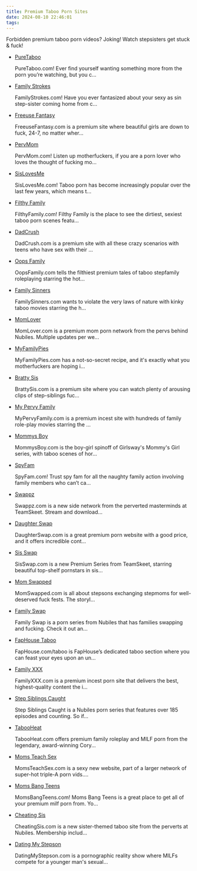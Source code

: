 ```yaml
---
title: Premium Taboo Porn Sites
date: 2024-08-10 22:46:01
tags:
---
```


Forbidden premium taboo porn videos? Joking! Watch stepsisters get stuck & fuck!

<ul><li data-site-id="2754"><a class="link-analytics link-icon-base icon icon185" href="https://theporndude.com/2754/puretaboo" target="_blank" rel="noopener" data-visit-site-id="2754">PureTaboo</a><a class="review_force" href="https://theporndude.com/2754/puretaboo" target="_blank" rel="noopener" aria-label="Review button" data-visit-site-id="2754"></a><p class="desc">PureTaboo.com! Ever find yourself wanting something more from the porn you’re watching, but you c...</p><span class="is-fake-icon icon_is_fake"></span></li><li data-site-id="1377"><a class="link-analytics link-icon-base icon icon558" href="https://theporndude.com/1377/familystrokes" target="_blank" rel="noopener" data-visit-site-id="1377">Family Strokes</a><a class="review_force" href="https://theporndude.com/1377/familystrokes" target="_blank" rel="noopener" aria-label="Review button" data-visit-site-id="1377"></a><p class="desc">FamilyStrokes.com! Have you ever fantasized about your sexy as sin step-sister coming home from c...</p><span class="has_sale" data-sale="1721930824" data-sale-days="21"></span><span class="is-fake-icon icon_is_fake"></span></li><li data-site-id="7446"><a class="link-analytics link-icon-base icon icon847" href="https://theporndude.com/7446/freeusefantasy" target="_blank" rel="noopener" data-visit-site-id="7446">Freeuse Fantasy</a><a class="review_force" href="https://theporndude.com/7446/freeusefantasy" target="_blank" rel="noopener" aria-label="Review button" data-visit-site-id="7446"></a><p class="desc">FreeuseFantasy.com is a premium site where beautiful girls are down to fuck, 24-7, no matter wher...</p><span class="has_sale" data-sale="1721930834" data-sale-days="21"></span><span class="is-fake-icon icon_is_fake"></span></li><li data-site-id="2755"><a class="link-analytics link-icon-base icon icon186" href="https://theporndude.com/2755/pervmom" target="_blank" rel="noopener" data-visit-site-id="2755">PervMom</a><a class="review_force" href="https://theporndude.com/2755/pervmom" target="_blank" rel="noopener" aria-label="Review button" data-visit-site-id="2755"></a><p class="desc">PervMom.com! Listen up motherfuckers, if you are a porn lover who loves the thought of fucking mo...</p><span class="has_sale" data-sale="1721930837" data-sale-days="21"></span><span class="is-fake-icon icon_is_fake"></span></li><li data-site-id="1491"><a class="link-analytics link-icon-base icon icon1936" href="https://theporndude.com/1491/sislovesme" target="_blank" rel="noopener" data-visit-site-id="1491">SisLovesMe</a><a class="review_force" href="https://theporndude.com/1491/sislovesme" target="_blank" rel="noopener" aria-label="Review button" data-visit-site-id="1491"></a><p class="desc">SisLovesMe.com! Taboo porn has become increasingly popular over the last few years, which means t...</p><span class="has_sale" data-sale="1721930827" data-sale-days="21"></span><span class="is-fake-icon icon_is_fake"></span></li><li data-site-id="3392"><a class="link-analytics link-icon-base icon icon275" href="https://theporndude.com/3392/filthyfamily" target="_blank" rel="noopener" data-visit-site-id="3392">Filthy Family</a><a class="review_force" href="https://theporndude.com/3392/filthyfamily" target="_blank" rel="noopener" aria-label="Review button" data-visit-site-id="3392"></a><p class="desc">FilthyFamily.com! Filthy Family is the place to see the dirtiest, sexiest taboo porn scenes featu...</p><span class="is-fake-icon icon_is_fake"></span></li><li data-site-id="2464"><a class="link-analytics link-icon-base icon icon187" href="https://theporndude.com/2464/dadcrush" target="_blank" rel="noopener" data-visit-site-id="2464">DadCrush</a><a class="review_force" href="https://theporndude.com/2464/dadcrush" target="_blank" rel="noopener" aria-label="Review button" data-visit-site-id="2464"></a><p class="desc">DadCrush.com is a premium site with all these crazy scenarios with teens who have sex with their ...</p><span class="has_sale" data-sale="1721930842" data-sale-days="21"></span><span class="is-fake-icon icon_is_fake"></span></li><li data-site-id="13341"><a class="link-analytics link-icon-base ctm-icon ctm-icon13341" href="https://theporndude.com/13341/oopsfamily" target="_blank" rel="noopener" data-visit-site-id="13341">Oops Family</a><a class="review_force" href="https://theporndude.com/13341/oopsfamily" target="_blank" rel="noopener" aria-label="Review button" data-visit-site-id="13341"></a><p class="desc">OopsFamily.com tells the filthiest premium tales of taboo stepfamily roleplaying starring the hot...</p></li><li data-site-id="4346"><a class="link-analytics link-icon-base en-ctm-icon en-ctm-icon4346" href="https://theporndude.com/4346/familysinners" target="_blank" rel="noopener" data-visit-site-id="4346">Family Sinners</a><a class="review_force" href="https://theporndude.com/4346/familysinners" target="_blank" rel="noopener" aria-label="Review button" data-visit-site-id="4346"></a><p class="desc">FamilySinners.com wants to violate the very laws of nature with kinky taboo movies starring the h...</p><span class="is-fake-icon icon_is_fake"></span></li><li data-site-id="9615"><a class="link-analytics link-icon-base icon icon1508" href="https://theporndude.com/9615/momlover" target="_blank" rel="noopener" data-visit-site-id="9615">MomLover</a><a class="review_force" href="https://theporndude.com/9615/momlover" target="_blank" rel="noopener" aria-label="Review button" data-visit-site-id="9615"></a><p class="desc">MomLover.com is a premium mom porn network from the pervs behind Nubiles. Multiple updates per we...</p><span class="is-fake-icon icon_is_fake"></span></li><li data-site-id="4340"><a class="link-analytics link-icon-base icon icon1939" href="https://theporndude.com/4340/myfamilypies" target="_blank" rel="noopener" data-visit-site-id="4340">MyFamilyPies</a><a class="review_force" href="https://theporndude.com/4340/myfamilypies" target="_blank" rel="noopener" aria-label="Review button" data-visit-site-id="4340"></a><p class="desc">MyFamilyPies.com has a not-so-secret recipe, and it's exactly what you motherfuckers are hoping i...</p><span class="is-fake-icon icon_is_fake"></span></li><li data-site-id="2847"><a class="link-analytics link-icon-base icon icon211" href="https://theporndude.com/2847/brattysis" target="_blank" rel="noopener" data-visit-site-id="2847">Bratty Sis</a><a class="review_force" href="https://theporndude.com/2847/brattysis" target="_blank" rel="noopener" aria-label="Review button" data-visit-site-id="2847"></a><p class="desc">BrattySis.com is a premium site where you can watch plenty of arousing clips of step-siblings fuc...</p><span class="is-fake-icon icon_is_fake"></span></li><li data-site-id="7745"><a class="link-analytics link-icon-base icon icon1940" href="https://theporndude.com/7745/mypervyfamily" target="_blank" rel="noopener" data-visit-site-id="7745">My Pervy Family</a><a class="review_force" href="https://theporndude.com/7745/mypervyfamily" target="_blank" rel="noopener" aria-label="Review button" data-visit-site-id="7745"></a><p class="desc">MyPervyFamily.com is a premium incest site with hundreds of family role-play movies starring the ...</p><span class="is-fake-icon icon_is_fake"></span></li><li data-site-id="13229"><a class="link-analytics link-icon-base ctm-icon ctm-icon13229" href="https://theporndude.com/13229/mommysboy" target="_blank" rel="noopener" data-visit-site-id="13229">Mommys Boy</a><a class="review_force" href="https://theporndude.com/13229/mommysboy" target="_blank" rel="noopener" aria-label="Review button" data-visit-site-id="13229"></a><p class="desc">MommysBoy.com is the boy-girl spinoff of Girlsway's Mommy's Girl series, with taboo scenes of hor...</p><span class="is-fake-icon icon_is_fake"></span></li><li data-site-id="2757"><a class="link-analytics link-icon-base icon icon179" href="https://theporndude.com/2757/spyfam" target="_blank" rel="noopener" data-visit-site-id="2757">SpyFam</a><a class="review_force" href="https://theporndude.com/2757/spyfam" target="_blank" rel="noopener" aria-label="Review button" data-visit-site-id="2757"></a><p class="desc">SpyFam.com! Trust spy fam for all the naughty family action involving family members who can’t ca...</p><span class="is-fake-icon icon_is_fake"></span></li><li data-site-id="16551"><a class="link-analytics link-icon-base ctm-icon ctm-icon16551" href="https://theporndude.com/16551/swappz" target="_blank" rel="noopener" data-visit-site-id="16551">Swappz</a><a class="review_force" href="https://theporndude.com/16551/swappz" target="_blank" rel="noopener" aria-label="Review button" data-visit-site-id="16551"></a><p class="desc">Swappz.com is a new side network from the perverted masterminds at TeamSkeet. Stream and download...</p></li><li data-site-id="2275"><a class="link-analytics link-icon-base icon icon188" href="https://theporndude.com/2275/daughterswap" target="_blank" rel="noopener" data-visit-site-id="2275">Daughter Swap</a><a class="review_force" href="https://theporndude.com/2275/daughterswap" target="_blank" rel="noopener" aria-label="Review button" data-visit-site-id="2275"></a><p class="desc">DaughterSwap.com is a great premium porn website with a good price, and it offers incredible cont...</p><span class="is-fake-icon icon_is_fake"></span></li><li data-site-id="8671"><a class="link-analytics link-icon-base icon icon1163" href="https://theporndude.com/8671/sisswap" target="_blank" rel="noopener" data-visit-site-id="8671">Sis Swap</a><a class="review_force" href="https://theporndude.com/8671/sisswap" target="_blank" rel="noopener" aria-label="Review button" data-visit-site-id="8671"></a><p class="desc">SisSwap.com is a new Premium Series from TeamSkeet, starring beautiful top-shelf pornstars in sis...</p><span class="is-fake-icon icon_is_fake"></span></li><li data-site-id="9613"><a class="link-analytics link-icon-base icon icon1506" href="https://theporndude.com/9613/momswapped" target="_blank" rel="noopener" data-visit-site-id="9613">Mom Swapped</a><a class="review_force" href="https://theporndude.com/9613/momswapped" target="_blank" rel="noopener" aria-label="Review button" data-visit-site-id="9613"></a><p class="desc">MomSwapped.com is all about stepsons exchanging stepmoms for well-deserved fuck fests. The storyl...</p><span class="is-fake-icon icon_is_fake"></span></li><li data-site-id="7746"><a class="link-analytics link-icon-base icon icon931" href="https://theporndude.com/7746/familyswap" target="_blank" rel="noopener" data-visit-site-id="7746">Family Swap</a><a class="review_force" href="https://theporndude.com/7746/familyswap" target="_blank" rel="noopener" aria-label="Review button" data-visit-site-id="7746"></a><p class="desc">Family Swap is a porn series from Nubiles that has families swapping and fucking. Check it out an...</p><span class="is-fake-icon icon_is_fake"></span></li><li data-site-id="11645"><a class="link-analytics link-icon-base icon icon823" href="https://theporndude.com/11645/faphousetaboo" target="_blank" rel="noopener" data-visit-site-id="11645">FapHouse Taboo</a><a class="review_force" href="https://theporndude.com/11645/faphousetaboo" target="_blank" rel="noopener" aria-label="Review button" data-visit-site-id="11645"></a><p class="desc">FapHouse.com/taboo is FapHouse’s dedicated taboo section where you can feast your eyes upon an un...</p><span class="is-fake-icon icon_is_fake"></span></li><li data-site-id="7747"><a class="link-analytics link-icon-base icon icon930" href="https://theporndude.com/7747/familyxxx" target="_blank" rel="noopener" data-visit-site-id="7747">Family XXX</a><a class="review_force" href="https://theporndude.com/7747/familyxxx" target="_blank" rel="noopener" aria-label="Review button" data-visit-site-id="7747"></a><p class="desc">FamilyXXX.com is a premium incest porn site that delivers the best, highest-quality content the i...</p><span class="is-fake-icon icon_is_fake"></span></li><li data-site-id="7741"><a class="link-analytics link-icon-base icon icon926" href="https://theporndude.com/7741/stepsiblingscaught" target="_blank" rel="noopener" data-visit-site-id="7741">Step Siblings Caught</a><a class="review_force" href="https://theporndude.com/7741/stepsiblingscaught" target="_blank" rel="noopener" aria-label="Review button" data-visit-site-id="7741"></a><p class="desc">Step Siblings Caught is a Nubiles porn series that features over 185 episodes and counting. So if...</p><span class="is-fake-icon icon_is_fake"></span></li><li data-site-id="12533"><a class="link-analytics link-icon-base icon icon1961" href="https://theporndude.com/12533/tabooheat" target="_blank" rel="noopener" data-visit-site-id="12533">TabooHeat</a><a class="review_force" href="https://theporndude.com/12533/tabooheat" target="_blank" rel="noopener" aria-label="Review button" data-visit-site-id="12533"></a><p class="desc">TabooHeat.com offers premium family roleplay and MILF porn from the legendary, award-winning Cory...</p><span class="is-fake-icon icon_is_fake"></span></li><li data-site-id="2298"><a class="link-analytics link-icon-base icon icon189" href="https://theporndude.com/2298/momsteachsex" target="_blank" rel="noopener" data-visit-site-id="2298">Moms Teach Sex</a><a class="review_force" href="https://theporndude.com/2298/momsteachsex" target="_blank" rel="noopener" aria-label="Review button" data-visit-site-id="2298"></a><p class="desc">MomsTeachSex.com is a sexy new website, part of a larger network of super-hot triple-A porn vids....</p><span class="is-fake-icon icon_is_fake"></span></li><li data-site-id="2013"><a class="link-analytics link-icon-base icon icon190" href="https://theporndude.com/2013/momsbangteens" target="_blank" rel="noopener" data-visit-site-id="2013">Moms Bang Teens</a><a class="review_force" href="https://theporndude.com/2013/momsbangteens" target="_blank" rel="noopener" aria-label="Review button" data-visit-site-id="2013"></a><p class="desc">MomsBangTeens.com! Moms Bang Teens is a great place to get all of your premium milf porn from. Yo...</p><span class="is-fake-icon icon_is_fake"></span><span class="is-18-friendly-icon icon_is_18-friendly"></span></li><li data-site-id="13049"><a class="link-analytics link-icon-base ctm-icon ctm-icon13049" href="https://theporndude.com/13049/cheatingsis" target="_blank" rel="noopener" data-visit-site-id="13049">Cheating Sis</a><a class="review_force" href="https://theporndude.com/13049/cheatingsis" target="_blank" rel="noopener" aria-label="Review button" data-visit-site-id="13049"></a><p class="desc">CheatingSis.com is a new sister-themed taboo site from the perverts at Nubiles. Membership includ...</p><span class="is-fake-icon icon_is_fake"></span></li><li data-site-id="13048"><a class="link-analytics link-icon-base ctm-icon ctm-icon13048" href="https://theporndude.com/13048/datingmystepson" target="_blank" rel="noopener" data-visit-site-id="13048">Dating My Stepson</a><a class="review_force" href="https://theporndude.com/13048/datingmystepson" target="_blank" rel="noopener" aria-label="Review button" data-visit-site-id="13048"></a><p class="desc">DatingMyStepson.com is a pornographic reality show where MILFs compete for a younger man's sexual...</p><span class="is-fake-icon icon_is_fake"></span></li></ul>